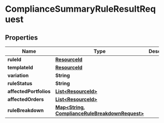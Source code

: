 

# ComplianceSummaryRuleResultRequest


## Properties

| Name | Type | Description | Notes |
|------------ | ------------- | ------------- | -------------|
|**ruleId** | [**ResourceId**](ResourceId.md) |  |  |
|**templateId** | [**ResourceId**](ResourceId.md) |  |  |
|**variation** | **String** |  |  |
|**ruleStatus** | **String** |  |  |
|**affectedPortfolios** | [**List&lt;ResourceId&gt;**](ResourceId.md) |  |  |
|**affectedOrders** | [**List&lt;ResourceId&gt;**](ResourceId.md) |  |  |
|**ruleBreakdown** | [**Map&lt;String, ComplianceRuleBreakdownRequest&gt;**](ComplianceRuleBreakdownRequest.md) |  |  |



